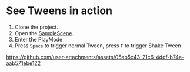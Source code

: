 # See Tweens in action

1. Clone the project.
2. Open the [SampleScene](Assets/Scenes/SampleScene.unity).
3. Enter the PlayMode
4. Press `Space` to trigger normal Tween, press `F` to trigger Shake Tween

https://github.com/user-attachments/assets/05ab5c43-21c6-4ddf-b74a-aab571ebe122
